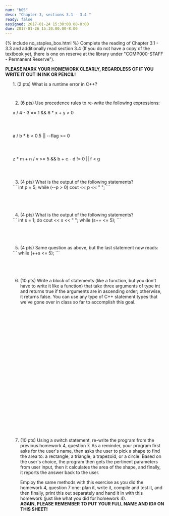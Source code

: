 ```yaml
---
num: "h05"
desc: "Chapter 3, sections 3.1 - 3.4 "
ready: false
assigned: 2017-01-24 15:30:00.00-8:00
due: 2017-01-26 15:30:00.00-8:00
---
```

{% include no_staples_box.html %}
Complete the reading of Chapter 3.1 - 3.3 and additionally read section 3.4 (If you do not have a copy of the textbook yet, there is one on reserve at the library under "COMP000-STAFF - Permanent Reserve").

<b>PLEASE MARK YOUR HOMEWORK CLEARLY, REGARDLESS OF IF YOU WRITE IT OUT IN INK OR PENCIL!</b>

<ol markdown="1">
1.	(2 pts) What is a runtime error in C++?
  <div style="margin-bottom:3em"></div>

2.	(6 pts) Use precedence rules to re-write the following expressions:
  <div style="margin-bottom:1em"></div>
	x / 4 - 3 == 1 && 6 * x + y > 0
  <div style="margin-bottom:4em"></div>
	a / b * b < 0.5 || --flag >= 0
  <div style="margin-bottom:4em"></div>
	z * m + n / v >= 5 && b + c - d != 0 || f < g
  <div style="margin-bottom:4em"></div>

3.	(4 pts) What is the output of the following statements?
  <div markdown="1">
```
int p = 5;
while (--p > 0)
     cout << p << " ";
```
  </div>
  <div style="margin-bottom:5em"></div>

4.	(4 pts) What is the output of the following statements?
  <div markdown="1">
```
int s = 1;
do
     cout << s << " ";
while (s++ <= 5);
```
  </div>
  <div style="margin-bottom:5em"></div>
  <div class="pagebreak"></div>

5.	(4 pts) Same question as above, but the last statement now reads:

  <div markdown="1">
```
while (++s <= 5);
```
  </div>
  <div style="margin-bottom:5em"></div>

6.	(10 pts) Write a block of statements (like a function, but you don't have to write it like a function) that take three arguments of type int and returns true if the arguments are in ascending order; otherwise, it returns false. You can use any type of C++ statement types that we've gone over in class so far to accomplish this goal.
	<div style="margin-bottom:30em"></div>

7.	(10 pts) Using a switch statement, re-write the program from the previous homework 4, question 7. As a reminder, your program first asks for the user's name, then asks the user to pick a shape to find the area to: a rectangle, a triangle, a trapezoid, or a circle. Based on the user's choice, the program then gets the pertinent parameters from user input, then it calculates the area of the shape, and finally, it reports the answer back to the user.
	<div style="margin-bottom:1em"></div>
	Employ the same methods with this exercise as you did the homework 4, question 7 one: plan it, write it, compile and test it, and then finally, print this out separately and hand it in with this homework (just like what you did for homework 4).
	<div style="margin-bottom:0em"></div>
	<b>AGAIN, PLEASE REMEMBER TO PUT YOUR FULL NAME AND ID# ON THIS SHEET!</b>
	
</ol>

